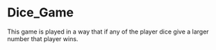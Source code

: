 # Dice_Game
This game is played in a way that if any of the player dice give a larger number that player wins.
